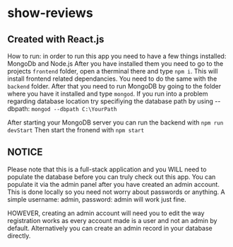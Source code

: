 # show-reviews
## Created with React.js

How to run: in order to run this app you need to have a few things installed:
MongoDb and Node.js
After you have installed them you need to go to the projects ```frontend``` folder, open a therminal there and type ```npm i```. This will install frontend related dependancies.
You need to do the same with the ```backend``` folder.
After that you need to run MongoDB by going to the folder where you have it installed and type ```mongod```. If you run into a problem regarding database location try specifiying the database path by using --dbpath: ```mongod --dbpath C:\YourPath```

After starting your MongoDB server you can run the backend with ```npm run devStart```
Then start the fronend with ```npm start```

## NOTICE
Please note that this is a full-stack application and you WILL need to populate the database before you can truly check out this app.
You can populate it via the admin panel after you have created an admin account. This is done locally so you need not worry about passwords or anything. A simple username: admin, password: admin will work just fine.

HOWEVER, creating an admin account will need you to edit the way registration works as every account made is a user and not an admin by default.
Alternatively you can create an admin record in your database directly.